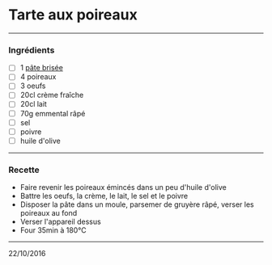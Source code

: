 # Tarte aux poireaux
---

### Ingrédients

- [ ] 1 [pâte brisée](./pate_brisee.md)
- [ ] 4 poireaux
- [ ] 3 oeufs
- [ ] 20cl crème fraîche
- [ ] 20cl lait
- [ ] 70g emmental râpé
- [ ] sel
- [ ] poivre
- [ ] huile d'olive

---

### Recette

- Faire revenir les poireaux émincés dans un peu d'huile d'olive
- Battre les oeufs, la crème, le lait, le sel et le poivre
- Disposer la pâte dans un moule, parsemer de gruyère râpé, verser les poireaux au fond
- Verser l'appareil dessus
- Four 35min à 180°C

---

22/10/2016
